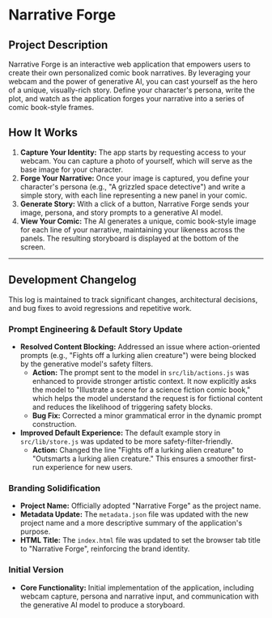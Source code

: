 # Narrative Forge

## Project Description

Narrative Forge is an interactive web application that empowers users to create their own personalized comic book narratives. By leveraging your webcam and the power of generative AI, you can cast yourself as the hero of a unique, visually-rich story. Define your character's persona, write the plot, and watch as the application forges your narrative into a series of comic book-style frames.

## How It Works

1.  **Capture Your Identity:** The app starts by requesting access to your webcam. You can capture a photo of yourself, which will serve as the base image for your character.
2.  **Forge Your Narrative:** Once your image is captured, you define your character's persona (e.g., "A grizzled space detective") and write a simple story, with each line representing a new panel in your comic.
3.  **Generate Story:** With a click of a button, Narrative Forge sends your image, persona, and story prompts to a generative AI model.
4.  **View Your Comic:** The AI generates a unique, comic book-style image for each line of your narrative, maintaining your likeness across the panels. The resulting storyboard is displayed at the bottom of the screen.

---

## Development Changelog

This log is maintained to track significant changes, architectural decisions, and bug fixes to avoid regressions and repetitive work.

### Prompt Engineering & Default Story Update

*   **Resolved Content Blocking:** Addressed an issue where action-oriented prompts (e.g., "Fights off a lurking alien creature") were being blocked by the generative model's safety filters.
    *   **Action:** The prompt sent to the model in `src/lib/actions.js` was enhanced to provide stronger artistic context. It now explicitly asks the model to "Illustrate a scene for a science fiction comic book," which helps the model understand the request is for fictional content and reduces the likelihood of triggering safety blocks.
    *   **Bug Fix:** Corrected a minor grammatical error in the dynamic prompt construction.
*   **Improved Default Experience:** The default example story in `src/lib/store.js` was updated to be more safety-filter-friendly.
    *   **Action:** Changed the line "Fights off a lurking alien creature" to "Outsmarts a lurking alien creature." This ensures a smoother first-run experience for new users.

### Branding Solidification

*   **Project Name:** Officially adopted "Narrative Forge" as the project name.
*   **Metadata Update:** The `metadata.json` file was updated with the new project name and a more descriptive summary of the application's purpose.
*   **HTML Title:** The `index.html` file was updated to set the browser tab title to "Narrative Forge", reinforcing the brand identity.

### Initial Version

*   **Core Functionality:** Initial implementation of the application, including webcam capture, persona and narrative input, and communication with the generative AI model to produce a storyboard.
